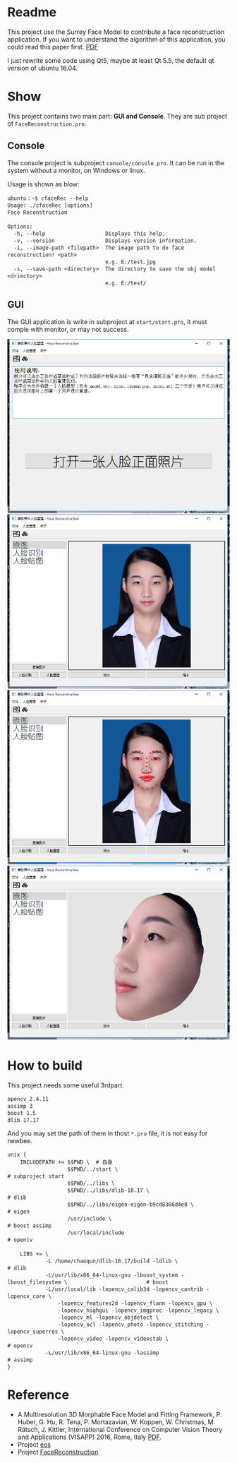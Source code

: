 # Readme
This project use the Surrey Face Model to contribute a face reconstruction application. If you want to understand the algorithm of this application, you could read this paper first. [PDF](http://www.patrikhuber.ch/files/3DMM_Framework_VISAPP_2016.pdf)

I just rewrite some code using Qt5, maybe at least Qt 5.5, the default qt version of ubuntu 16.04.

# Show
This project contains two main part: **GUI and Console**. They are sub project of `FaceReconstruction.pro`.

## Console
The console project is subproject `console/console.pro`. It can be run in the system without a monitor, on Windows or linux.

Usage is shown as blow:
```
ubuntu：~$ cfaceRec --help
Usage: ./cfaceRec [options]
Face Reconstruction

Options:
  -h, --help                   Displays this help.
  -v, --version                Displays version information.
  -i, --image-path <filepath>  The image path to do face reconstruction! <path>
                               e.g. E:/test.jpg
  -s, --save-path <directory>  The directory to save the obj model <driectory>
                               e.g. E:/test/
```

## GUI
The GUI application is write in subproject at `start/start.pro`, It must comple with monitor, or may not success.

![](doc/imgs/mainwindow1.png)
![](doc/imgs/mainwindow2.png)
![](doc/imgs/mainwindow3.png)
![](doc/imgs/mainwindow4.png)

# How to build
This project needs some useful 3rdpart.
```
opencv 2.4.11
assimp 3
boost 1.5
dlib 17.17
```

And you may set the path of them in thost `*.pro` file, it is not easy for newbee.

```
unix {
    INCLUDEPATH += $$PWD \  # 自身
                   $$PWD/../start \                                   # subproject start
                   $$PWD/../libs \
                   $$PWD/../libs/dlib-18.17 \                          # dlib
                   $$PWD/../libs/eigen-eigen-b9cd8366d4e8 \            # eigen
                   /usr/include \                                      # boost assimp
                   /usr/local/include                                  # opencv

    LIBS += \
            -L /home/chaoqun/dlib-18.17/build -ldlib \                      # dlib
            -L/usr/lib/x86_64-linux-gnu -lboost_system -lboost_filesystem \                         # boost
            -L/usr/local/lib -lopencv_calib3d -lopencv_contrib -lopencv_core \
                -lopencv_features2d -lopencv_flann -lopencv_gpu \
                -lopencv_highgui -lopencv_imgproc -lopencv_legacy \
                -lopencv_ml -lopencv_objdetect \
                -lopencv_ocl -lopencv_photo -lopencv_stitching -lopencv_superres \
                -lopencv_video -lopencv_videostab \                                                 # opencv
            -L/usr/lib/x86_64-linux-gnu -lassimp                                                    # assimp
}
```

# Reference
 - A Multiresolution 3D Morphable Face Model and Fitting Framework, P. Huber, G. Hu, R. Tena, P. Mortazavian, W. Koppen, W. Christmas, M. Rätsch, J. Kittler, International Conference on Computer Vision Theory and Applications (VISAPP) 2016, Rome, Italy [PDF](http://www.patrikhuber.ch/files/3DMM_Framework_VISAPP_2016.pdf).
- Project [eos](https://github.com/patrikhuber/eos)
- Project [FaceReconstruction](https://github.com/KeeganRen/FaceReconstructio)
